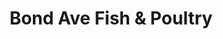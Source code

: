 ---
title: "Bond Ave Fish & Poultry"
url: /east-saint-louis/bond-ave-fish-and-poultry/
shop: seafood
---